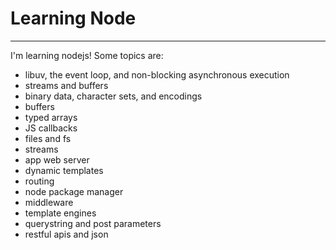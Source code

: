 # Learning Node

---

I'm learning nodejs!
Some topics are:
- libuv, the event loop, and non-blocking asynchronous execution
- streams and buffers
- binary data, character sets, and encodings
- buffers
- typed arrays
- JS callbacks
- files and fs
- streams
- app web server
- dynamic templates
- routing
- node package manager
- middleware
- template engines
- querystring and post parameters
- restful apis and json
